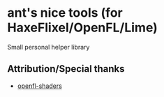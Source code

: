 # ant's nice tools (for HaxeFlixel/OpenFL/Lime)

Small personal helper library

## Attribution/Special thanks
- [openfl-shaders](https://github.com/loudoweb/openfl-shaders)
